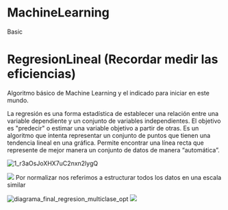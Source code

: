 # MachineLearning
Basic

# RegresionLineal (Recordar medir las eficiencias)
Algoritmo básico de Machine Learning y el indicado para iniciar en este mundo.

La regresión es una forma estadística de establecer una relación entre una variable dependiente y un conjunto de variables independientes. El objetivo es "predecir" o estimar una variable objetivo a partir de otras. Es un algoritmo que intenta representar un conjunto de puntos que tienen una tendencia lineal en una gráfica. 
Permite encontrar una línea recta que represente de mejor manera un conjunto de datos de manera “automática”.

![1_r3aOsJoXHX7uC2nxn2lygQ](https://user-images.githubusercontent.com/80585738/116330456-3370e580-a793-11eb-8c39-be9e53d172eb.png)

<img src="https://miro.medium.com/max/2400/1*wsBakfF2Geh1zgY4HJbwFQ.gif">
Por normalizar nos referimos a estructurar todos los datos en una escala similar

![diagrama_final_regresion_multiclase_opt](https://user-images.githubusercontent.com/80585738/116833921-6d6e2d00-ab81-11eb-881a-0c1b0ae5b3ad.png)
<img src="https://media.giphy.com/media/ftAyb0CG1FNAIZt4SO/giphy.gif">
